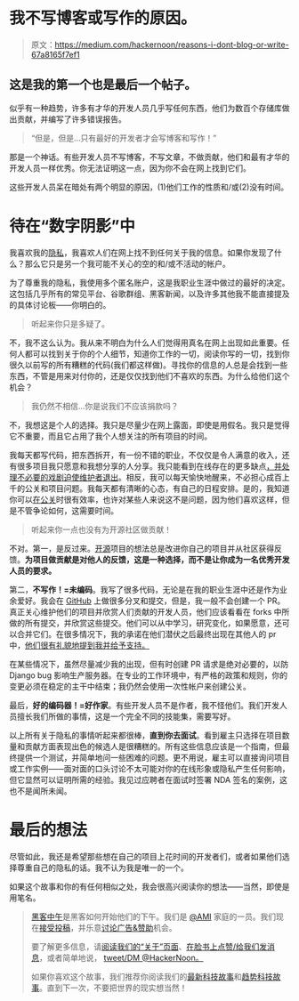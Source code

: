 # 我不写博客或写作的原因。

> 原文：<https://medium.com/hackernoon/reasons-i-dont-blog-or-write-67a8165f7ef1>

## 这是我的第一个也是最后一个帖子。

似乎有一种趋势，许多有才华的开发人员几乎写任何东西，他们为数百个存储库做出贡献，并编写了许多错误报告。

> “但是，但是…只有最好的开发者才会写博客和写作！”

那是一个神话。有些开发人员不写博客，不写文章，不做贡献，他们和最有才华的开发人员一样优秀。你无法证明这一点，因为你不会在网上找到它们。

这些开发人员呆在暗处有两个明显的原因，(1)他们工作的性质和/或(2)没有时间。

# 待在“数字阴影”中

我喜欢我的[隐私](https://hackernoon.com/tagged/privacy)，我喜欢人们在网上找不到任何关于我的信息。如果你发现了什么？那么它只是另一个我可能不关心的空的和/或不活动的帐户。

为了尊重我的隐私，我使用多个匿名账户，这是我职业生涯中做过的最好的决定。这包括几乎所有的常见平台、谷歌群组、黑客新闻，以及许多其他我不能直接提及的具体讨论板——你明白的。

> 听起来你只是多疑了。

不，我不这么认为。我从来不明白为什么人们觉得用真名在网上出现如此重要。任何人都可以找到关于你的个人细节，知道你工作的一切，阅读你写的一切，找到你很久以前写的所有糟糕的代码(我们都这样做)。寻找你的信息的人总是会找到一些东西，不管是用来对付你的，还是仅仅找到他们不喜欢的东西。为什么给他们这个机会？

> 我仍然不相信…你是说我们不应该捐款吗？

不，我想这是个人的选择。我只是尽量少在网上露面，即使是用假名。我只是觉得它不重要，而且它占用了我个人想关注的所有项目的时间。

我每天都写代码，把东西拆开，有一份不错的职业，不仅仅是令人满意的收入，还有很多项目我只愿意和我想分享的人分享。我只能看到在线存在的更多缺点[，并处理不必要的戏剧迫使维护者退出](https://github.com/joyent/libuv/pull/1015)。相反，我可以每天愉快地醒来，不必担心成百上千的公关和项目问题。我每天都有清晰的心态，有自己的日程安排。是的，我知道你可以[在公关](https://www.jeffgeerling.com/blog/2016/why-i-close-prs-oss-project-maintainer-notes)时很有效率，也许对某些人来说这不是问题，因为他们喜欢这样，但是不管争论如何，这需要时间。

> 听起来你一点也没有为开源社区做贡献！

不对。第一，是反过来。[开源](https://hackernoon.com/tagged/open-source)项目的想法总是改进你自己的项目并从社区获得反馈。**为项目做贡献是对他人的反馈，这是一种选择，而不是让你成为一名优秀开发人员的要求。**

第二，**不写作！=未编码**。我写了很多代码，无论是在我的职业生涯中还是作为业余爱好。我会在 [GitHub](https://github.com/kwketh) 上做很多分叉和提交，但是，我一般不会创建一个 PR。真正关心维护他们的项目并欣赏人们贡献的开发人员，他们应该看看在 forks 中所做的所有提交，并欣赏这些提交。他们可以从中学习，研究变化，如果愿意，还可以合并它们。在很多情况下，我的承诺在他们潜伏之后最终出现在其他人的 pr 中，[他们很有礼貌地提到我并给予支持。](https://github.com/TTTAttributedLabel/TTTAttributedLabel/pull/736)

在某些情况下，虽然尽量减少我的出现，但有时创建 PR 请求是绝对必要的，以防 Django bug 影响生产服务器。在专业的工作环境中，有严格的政策和规则，你的变更必须在稳定的主干中结束；我仍然会使用一次性帐户来创建公关。

最后，**好的编码器！=好作家**。有些开发人员不是作者，我不怪他们。我们开发人员擅长我们所做的事情，这是一个完全不同的技能集，需要写好。

以上所有关于隐私的事情听起来都很棒，**直到你去面试**。看到雇主只选择在项目数量和贡献方面表现出色的候选人是很糟糕的。所有这些信息应该是一个指南，但最终提供一个测试，并简单地问一些困难的问题。更不用说，雇主可以直接询问项目或工作实例——面对面的口头讨论不太可能对你的在线形象或隐私产生任何影响，但它显然可以证明所需的经验。我见过应聘者在面试时签署 NDA 签名的案例，这也不是闻所未闻。

# 最后的想法

尽管如此，我还是希望那些想在自己的项目上花时间的开发者们，或者如果他们选择尊重自己的隐私的话。我不认为我是唯一的一个。

如果这个故事和你的有任何相似之处，我会很高兴阅读你的想法——当然，即使是用笔名。

> [黑客中午](http://bit.ly/Hackernoon)是黑客如何开始他们的下午。我们是 [@AMI](http://bit.ly/atAMIatAMI) 家庭的一员。我们现在[接受投稿](http://bit.ly/hackernoonsubmission)，并乐意[讨论广告&赞助](mailto:partners@amipublications.com)机会。
> 
> 要了解更多信息，请[阅读我们的“关于”页面](https://goo.gl/4ofytp)、[在脸书上点赞/给我们发消息](http://bit.ly/HackernoonFB)，或者简单地说， [tweet/DM @HackerNoon。](https://goo.gl/k7XYbx)
> 
> 如果你喜欢这个故事，我们推荐你阅读我们的[最新科技故事](http://bit.ly/hackernoonlatestt)和[趋势科技故事](https://hackernoon.com/trending)。直到下一次，不要把世界的现实想当然！